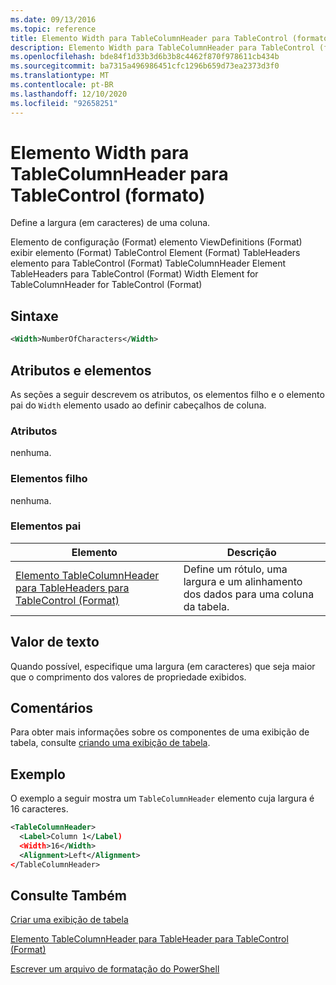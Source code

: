 ```yaml
---
ms.date: 09/13/2016
ms.topic: reference
title: Elemento Width para TableColumnHeader para TableControl (formato)
description: Elemento Width para TableColumnHeader para TableControl (formato)
ms.openlocfilehash: bde84f1d33b3d6b3b8c4462f870f978611cb434b
ms.sourcegitcommit: ba7315a496986451cfc1296b659d73ea2373d3f0
ms.translationtype: MT
ms.contentlocale: pt-BR
ms.lasthandoff: 12/10/2020
ms.locfileid: "92658251"
---
```

# <a name="width-element-for-tablecolumnheader-for-tablecontrol-format"></a>Elemento Width para TableColumnHeader para TableControl (formato)

Define a largura (em caracteres) de uma coluna.

Elemento de configuração (Format) elemento ViewDefinitions (Format) exibir elemento (Format) TableControl Element (Format) TableHeaders elemento para TableControl (Format) TableColumnHeader Element TableHeaders para TableControl (Format) Width Element for TableColumnHeader for TableControl (Format)

## <a name="syntax"></a>Sintaxe

```xml
<Width>NumberOfCharacters</Width>
```

## <a name="attributes-and-elements"></a>Atributos e elementos

As seções a seguir descrevem os atributos, os elementos filho e o elemento pai do `Width` elemento usado ao definir cabeçalhos de coluna.

### <a name="attributes"></a>Atributos

nenhuma.

### <a name="child-elements"></a>Elementos filho

nenhuma.

### <a name="parent-elements"></a>Elementos pai

|Elemento|Descrição|
|-------------|-----------------|
|[Elemento TableColumnHeader para TableHeaders para TableControl (Format)](./tablecolumnheader-element-format.md)|Define um rótulo, uma largura e um alinhamento dos dados para uma coluna da tabela.|

## <a name="text-value"></a>Valor de texto

Quando possível, especifique uma largura (em caracteres) que seja maior que o comprimento dos valores de propriedade exibidos.

## <a name="remarks"></a>Comentários

Para obter mais informações sobre os componentes de uma exibição de tabela, consulte [criando uma exibição de tabela](./creating-a-table-view.md).

## <a name="example"></a>Exemplo

O exemplo a seguir mostra um `TableColumnHeader` elemento cuja largura é 16 caracteres.

```xml
<TableColumnHeader>
  <Label>Column 1</Label)
  <Width>16</Width>
  <Alignment>Left</Alignment>
</TableColumnHeader>
```

## <a name="see-also"></a>Consulte Também

[Criar uma exibição de tabela](./creating-a-table-view.md)

[Elemento TableColumnHeader para TableHeader para TableControl (Format)](./tablecolumnheader-element-format.md)

[Escrever um arquivo de formatação do PowerShell](./writing-a-powershell-formatting-file.md)
